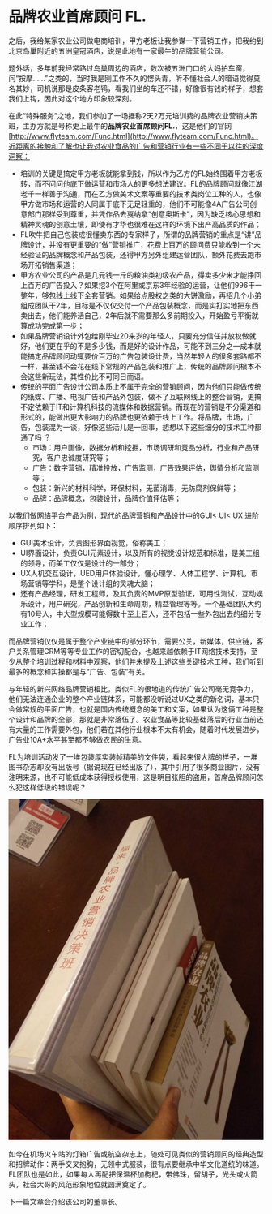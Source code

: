 # 品牌农业首席顾问 FL.

之后，我给某家农业公司做电商培训，甲方老板让我参谋一下营销工作，把我约到北京鸟巢附近的五洲皇冠酒店，说是此地有一家最牛的品牌营销公司。

题外话，多年前我经常路过鸟巢周边的酒店，数次被五洲门口的大妈拍车窗，问“按摩……”之类的，当时我是刚工作不久的愣头青，听不懂社会人的暗语觉得莫名其妙，司机说那是皮条客老鸨，看我们坐的车还不错，好像很有钱的样子，想套我们上钩，因此对这个地方印象较深刻。

在此“特殊服务”之地，我们参加了一场据称2天2万元培训费的品牌农业营销决策班，主办方就是号称史上最牛的**品牌农业首席顾问FL.**，这是他们的官网 [http://www.flyteam.com/Func.html](http://www.flyteam.com/Func.html)。近距离的接触和了解也让我对农业食品的广告和营销行业有一些不同于以往的深度洞察：

* 培训的关键是搞定甲方老板就能拿到钱，所以作为乙方的FL始终围着甲方老板转，而不问问他底下做运营和市场人的更多想法建议。FL的品牌顾问就像江湖老千一样善于沟通，而在乙方做美术文案等重要的技术类岗位工种的人，也像甲方做市场和运营的人同属于底下无足轻重的，他们不可能像4A广告公司创意部门那样受到尊重，并凭作品去戛纳拿“创意奥斯卡”，因为缺乏核心思想和精神灵魂的创意土壤，即使有才华也很难在这样的环境下出产高品质的作品；
* FL吹牛把自己包装成很懂卖东西的专家样子，所谓的品牌营销的重点是“讲”品牌设计，并没有更重要的“做”营销推广，花费上百万的顾问费只能收到一个未经验证的品牌概念和产品包装，还得甲方另外组建运营团队，额外花费去跑市场开拓销售渠道；
* 甲方农业公司的产品是几元钱一斤的粮油类初级农产品，得卖多少米才能挣回上百万的广告投入？如果挖3个在阿里或京东3年经验的运营，让他们996干一整年，够包线上线下全套营销。如果给点股权之类的大饼激励，再招几个小弟组成团队干2年，目标是不仅仅交付一个产品包装概念，而是实打实地把东西卖出去，他们能养活自己，2年后就不需要那么多前期投入，开始盈亏平衡就算成功完成第一步；
* 如果品牌营销设计外包给刚毕业20来岁的年轻人，只要充分信任并放权做就好，他们更在乎的不是多少钱，而是好的设计作品，可能不到三分之一成本就能搞定品牌顾问动辄要价百万的广告包装设计费，当然年轻人的很多套路都不一样，甚至钱不会花在线下常规的产品包装和推广上，传统的品牌顾问根本不会这些新玩法，其性价比不可同日而语。
* 传统的平面广告设计公司本质上不属于完全的营销顾问，因为他们只能做传统的纸媒、广播、电视广告和产品外包装，做不了互联网线上的整合营销，更搞不定依赖于IT和计算机科技的流媒体和数据营销。而现在的营销是不分渠道和形式的，能做出更大影响力的品牌也更依赖于线上工作。将品牌，市场，广告，包装混为一谈，好像这些活儿是一回事，想想以下这些细分的技术工种都通了吗 ？
  * 市场：用户画像，数据分析和挖掘，市场调研和竞品分析，行业和产品研究，客户忠诚度研究等；
  * 广告：数字营销，精准投放，广告监测，广告效果评估，舆情分析和监测等；
  * 包装：新兴的材料科学，环保材料，无菌消毒，无防腐剂保鲜等；
  * 品牌：品牌概念，包装设计，品牌价值评估等；

以我们做网络平台产品为例，现代的品牌营销和产品设计中的GUI&lt; UI&lt; UX 进阶顺序排列如下：

* GUI美术设计，负责图形界面视觉，俗称美工；
* UI界面设计，负责GUI元素设计，以及所有的视觉设计规范和标准，是美工组的领导，而美工仅仅是设计的一部分；
* UX人机交互设计，UED用户体验设计，懂心理学、人体工程学、计算机，市场营销等学科，是整个设计组的灵魂大脑；
* 还有产品经理，研发工程师，及其负责的MVP原型验证，可用性测试，互动娱乐设计，用户研究，产品创新和生命周期，精益管理等等。一个基础团队大约有10号人，中大型规模可能得数十至上百人，还不包括一些外包出去的细分专业工作；

而品牌营销仅仅是属于整个产业链中的部分环节，需要公关，新媒体，供应链，客户关系管理CRM等等专业工作的密切配合，也越来越依赖于IT网络技术支持，至少从整个培训过程和材料中观察，他们并未提及上述这些关键技术工种，我们听到最多的概念和实操都是与“广告、包装”有关。

与年轻的新兴网络品牌营销相比，类似FL的很地道的传统广告公司毫无竞争力，他们无法连通企业的整个产业链体系，可能都没听说过UX之类的新名词，基本只会做常规的平面广告，也就是国内传统概念的美工和文案，如果认为这俩工种是整个设计和品牌的全部，那就是非常落伍了。农业食品等比较基础落后的行业当前还有大量的工作需要外包，他们若在其他行业根本不太有机会，随着时代发展进步，广告业10A+水平甚至都不够做农民的生意。

FL为培训活动发了一堆包装厚实装帧精美的文件袋，看起来很大牌的样子，一堆图书杂志却没有出版号（据说现在已经出版了），其中引用了很多商业图片，没有注明来源，也不可能低成本获得授权使用，这是明目张胆的盗用，首席品牌顾问怎么犯这样低级的错误呢？

![](../.gitbook/assets/68747470733a2f2f7778342e73696e61696d672e636e2f6c617267652f3638333237393638677931676530323733336777356a32307530313430647a362e6a7067.jpeg)



如今在机场火车站的灯箱广告或航空杂志上，随处可见类似的营销顾问的经典造型和招牌动作：两手交叉抱胸，无领中式服装，很有点要继承中华文化道统的味道。FL团队也是如此，如果每人再配把保温杯加枸杞，带佛珠，留胡子，光头或火箭头，社会大哥的风范形象地位就圆满奠定了。

下一篇文章会介绍该公司的董事长。

